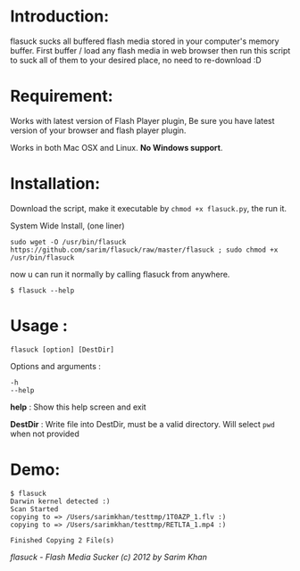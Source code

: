 # Introduction:

flasuck sucks all buffered flash media stored in your computer's memory buffer. First buffer / load any flash media in web browser then run this script to suck all of them to your desired place, no need to re-download :D

# Requirement:

Works with latest version of Flash Player plugin, Be sure you have latest version of your browser and flash player plugin.

Works in both Mac OSX and Linux. **No Windows support**.

# Installation:

Download the script, make it executable by `chmod +x flasuck.py`, the run it.

System Wide Install, (one liner)

    sudo wget -O /usr/bin/flasuck https://github.com/sarim/flasuck/raw/master/flasuck ; sudo chmod +x /usr/bin/flasuck

now u can run it normally by calling flasuck from anywhere.

    $ flasuck --help

# Usage :

    flasuck [option] [DestDir]

Options and arguments :

    -h
    --help
**help** : Show this help screen and exit

**DestDir** : Write file into DestDir, must be a valid directory. Will select `pwd` when not provided


# Demo:

    $ flasuck 
    Darwin kernel detected :) 
    Scan Started
    copying to => /Users/sarimkhan/testtmp/1T0AZP_1.flv :) 
    copying to => /Users/sarimkhan/testtmp/RETLTA_1.mp4 :) 

    Finished Copying 2 File(s)


*flasuck - Flash Media Sucker (c) 2012 by Sarim Khan*
